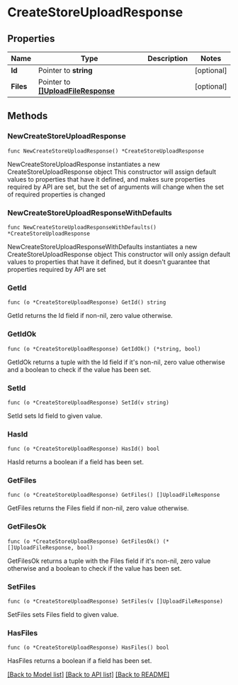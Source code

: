 # CreateStoreUploadResponse

## Properties

Name | Type | Description | Notes
------------ | ------------- | ------------- | -------------
**Id** | Pointer to **string** |  | [optional] 
**Files** | Pointer to [**[]UploadFileResponse**](UploadFileResponse.md) |  | [optional] 

## Methods

### NewCreateStoreUploadResponse

`func NewCreateStoreUploadResponse() *CreateStoreUploadResponse`

NewCreateStoreUploadResponse instantiates a new CreateStoreUploadResponse object
This constructor will assign default values to properties that have it defined,
and makes sure properties required by API are set, but the set of arguments
will change when the set of required properties is changed

### NewCreateStoreUploadResponseWithDefaults

`func NewCreateStoreUploadResponseWithDefaults() *CreateStoreUploadResponse`

NewCreateStoreUploadResponseWithDefaults instantiates a new CreateStoreUploadResponse object
This constructor will only assign default values to properties that have it defined,
but it doesn't guarantee that properties required by API are set

### GetId

`func (o *CreateStoreUploadResponse) GetId() string`

GetId returns the Id field if non-nil, zero value otherwise.

### GetIdOk

`func (o *CreateStoreUploadResponse) GetIdOk() (*string, bool)`

GetIdOk returns a tuple with the Id field if it's non-nil, zero value otherwise
and a boolean to check if the value has been set.

### SetId

`func (o *CreateStoreUploadResponse) SetId(v string)`

SetId sets Id field to given value.

### HasId

`func (o *CreateStoreUploadResponse) HasId() bool`

HasId returns a boolean if a field has been set.

### GetFiles

`func (o *CreateStoreUploadResponse) GetFiles() []UploadFileResponse`

GetFiles returns the Files field if non-nil, zero value otherwise.

### GetFilesOk

`func (o *CreateStoreUploadResponse) GetFilesOk() (*[]UploadFileResponse, bool)`

GetFilesOk returns a tuple with the Files field if it's non-nil, zero value otherwise
and a boolean to check if the value has been set.

### SetFiles

`func (o *CreateStoreUploadResponse) SetFiles(v []UploadFileResponse)`

SetFiles sets Files field to given value.

### HasFiles

`func (o *CreateStoreUploadResponse) HasFiles() bool`

HasFiles returns a boolean if a field has been set.


[[Back to Model list]](../README.md#documentation-for-models) [[Back to API list]](../README.md#documentation-for-api-endpoints) [[Back to README]](../README.md)



